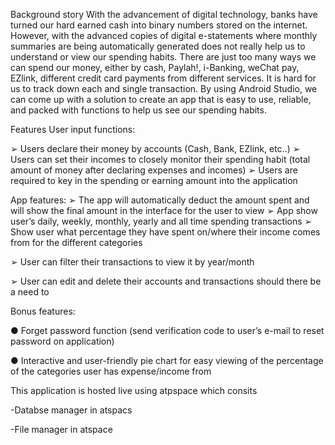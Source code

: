 Background story
       With the advancement of digital technology, banks have turned our hard earned cash into binary numbers stored on the internet. However, with the advanced copies of digital e-statements where monthly summaries are being automatically generated does not really help us to understand or view our spending habits. There are just too many ways we can spend our money, either by cash, Paylah!, i-Banking, weChat pay, EZlink, different credit card payments from different services. It is hard for us to track down each and single transaction.
        By using Android Studio, we can come up with a solution to create an app that is easy to use, reliable, and packed with functions to help us see our spending habits.

Features
User input functions:

➢	Users declare their money by accounts (Cash, Bank, EZlink, etc..)
➢	Users can set their incomes to closely monitor their spending habit (total amount of money after declaring expenses and incomes)
➢	Users are required to key in the spending or earning amount into the application

App features:
➢	The app will automatically deduct the amount spent and will show the final amount in the interface for the user to view
➢	App show user’s daily, weekly, monthly, yearly and all time spending transactions
➢	Show user what percentage they have spent on/where their income comes from for the different categories

➢	User can filter their transactions to view it by year/month

➢	User can edit and delete their accounts and transactions should there be a need to

Bonus features:

●	Forget password function (send verification code to user’s e-mail to reset password on application)

●	Interactive and user-friendly pie chart for easy viewing of the percentage of the categories user has expense/income from

This application is hosted live using atpspace which consits

-Databse manager in atspacs

-File manager in atspace

